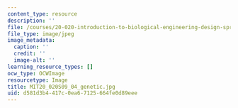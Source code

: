 ```yaml
---
content_type: resource
description: ''
file: /courses/20-020-introduction-to-biological-engineering-design-spring-2009/d581d3b4417c0ea67125664fe0d89eee_MIT20_020S09_04_genetic.jpg
file_type: image/jpeg
image_metadata:
  caption: ''
  credit: ''
  image-alt: ''
learning_resource_types: []
ocw_type: OCWImage
resourcetype: Image
title: MIT20_020S09_04_genetic.jpg
uid: d581d3b4-417c-0ea6-7125-664fe0d89eee
---
```

